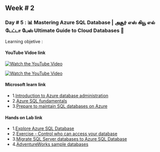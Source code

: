 ## Week # 2
### Day # 5 : 📊 Mastering Azure SQL Database | அசூர் எஸ் கியூ எல் டேட்டா பேஸ் Ultimate Guide to Cloud Databases 🚀
Learning objetive : 
#### YouTube Vidoe link

[![Watch the YouTube Video](https://img.youtube.com/vi/_5yXFlMyOuI/0.jpg)](https://www.youtube.com/watch?v=_5yXFlMyOuI)

[![Watch the YouTube Video](https://img.youtube.com/vi/_SLDpKE48y0/0.jpg)](https://www.youtube.com/watch?v=_SLDpKE48y0)

#### Microsoft learn link
- 1.[Introduction to Azure database administration](https://learn.microsoft.com/en-us/training/paths/introduction-to-azure-database-administration/)
- 2.[Azure SQL fundamentals](https://learn.microsoft.com/en-us/training/paths/azure-sql-fundamentals/)
- 3.[Prepare to maintain SQL databases on Azure](https://learn.microsoft.com/en-us/training/modules/prepare-to-maintain-sql-databases-azure/)

#### Hands on Lab link
- 1.[Explore Azure SQL Database](https://microsoftlearning.github.io/DP-900T00A-Azure-Data-Fundamentals/Instructions/Labs/dp900-01-sql-lab.html)
- 2.[Exercise - Control who can access your database](https://learn.microsoft.com/en-gb/training/modules/secure-your-azure-sql-database/3-manage-authentication)
- 3.[Migrate SQL Server databases to Azure SQL Database](https://microsoftlearning.github.io/mslearn-sql-migration/Instructions/Labs/03-migrate-sql-server-workloads-azure-sql-database.html)
- 4.[AdventureWorks sample databases](https://learn.microsoft.com/en-us/sql/samples/adventureworks-install-configure?view=sql-server-ver16&amp%3Btabs=ssms&tabs=ssms)
